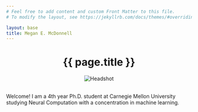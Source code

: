 ```yaml
---
# Feel free to add content and custom Front Matter to this file.
# To modify the layout, see https://jekyllrb.com/docs/themes/#overriding-theme-defaults

layout: base
title: Megan E. McDonnell
---
```

<link rel="stylesheet" href="css/main.css">

<center>

<h1> <strong>{{ page.title }}</strong> </h1>

<div class="circle-container">
    <img src="{{ '/assets/headshot.jpg' | relative_url }}" alt="Headshot">
</div>

</center>
<br>

Welcome! I am a 4th year Ph.D. student at Carnegie Mellon University studying Neural Computation with a concentration in machine learning.
